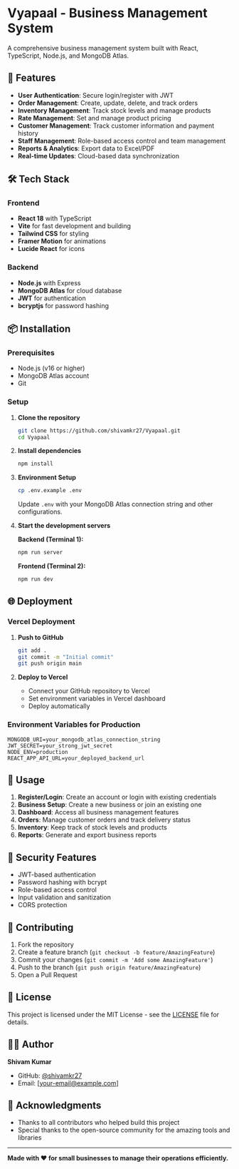# Vyapaal - Business Management System

A comprehensive business management system built with React, TypeScript, Node.js, and MongoDB Atlas.

## 🚀 Features

- **User Authentication**: Secure login/register with JWT
- **Order Management**: Create, update, delete, and track orders
- **Inventory Management**: Track stock levels and manage products
- **Rate Management**: Set and manage product pricing
- **Customer Management**: Track customer information and payment history
- **Staff Management**: Role-based access control and team management
- **Reports & Analytics**: Export data to Excel/PDF
- **Real-time Updates**: Cloud-based data synchronization

## 🛠️ Tech Stack

### Frontend
- **React 18** with TypeScript
- **Vite** for fast development and building
- **Tailwind CSS** for styling
- **Framer Motion** for animations
- **Lucide React** for icons

### Backend
- **Node.js** with Express
- **MongoDB Atlas** for cloud database
- **JWT** for authentication
- **bcryptjs** for password hashing

## 📦 Installation

### Prerequisites
- Node.js (v16 or higher)
- MongoDB Atlas account
- Git

### Setup

1. **Clone the repository**
   ```bash
   git clone https://github.com/shivamkr27/Vyapaal.git
   cd Vyapaal
   ```

2. **Install dependencies**
   ```bash
   npm install
   ```

3. **Environment Setup**
   ```bash
   cp .env.example .env
   ```
   
   Update `.env` with your MongoDB Atlas connection string and other configurations.

4. **Start the development servers**
   
   **Backend (Terminal 1):**
   ```bash
   npm run server
   ```
   
   **Frontend (Terminal 2):**
   ```bash
   npm run dev
   ```

## 🌐 Deployment

### Vercel Deployment

1. **Push to GitHub**
   ```bash
   git add .
   git commit -m "Initial commit"
   git push origin main
   ```

2. **Deploy to Vercel**
   - Connect your GitHub repository to Vercel
   - Set environment variables in Vercel dashboard
   - Deploy automatically

### Environment Variables for Production

```env
MONGODB_URI=your_mongodb_atlas_connection_string
JWT_SECRET=your_strong_jwt_secret
NODE_ENV=production
REACT_APP_API_URL=your_deployed_backend_url
```

## 📱 Usage

1. **Register/Login**: Create an account or login with existing credentials
2. **Business Setup**: Create a new business or join an existing one
3. **Dashboard**: Access all business management features
4. **Orders**: Manage customer orders and track delivery status
5. **Inventory**: Keep track of stock levels and products
6. **Reports**: Generate and export business reports

## 🔐 Security Features

- JWT-based authentication
- Password hashing with bcrypt
- Role-based access control
- Input validation and sanitization
- CORS protection

## 🤝 Contributing

1. Fork the repository
2. Create a feature branch (`git checkout -b feature/AmazingFeature`)
3. Commit your changes (`git commit -m 'Add some AmazingFeature'`)
4. Push to the branch (`git push origin feature/AmazingFeature`)
5. Open a Pull Request

## 📄 License

This project is licensed under the MIT License - see the [LICENSE](LICENSE) file for details.

## 👨‍💻 Author

**Shivam Kumar**
- GitHub: [@shivamkr27](https://github.com/shivamkr27)
- Email: [your-email@example.com]

## 🙏 Acknowledgments

- Thanks to all contributors who helped build this project
- Special thanks to the open-source community for the amazing tools and libraries

---

**Made with ❤️ for small businesses to manage their operations efficiently.**